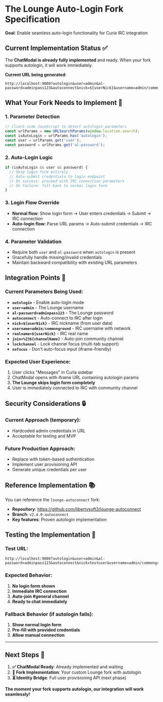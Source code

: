 # The Lounge Auto-Login Fork Specification

**Goal**: Enable seamless auto-login functionality for Curia IRC integration

## **Current Implementation Status** ✅

The **ChatModal is already fully implemented** and ready. When your fork supports autologin, it will work immediately.

**Current URL being generated**:
```
http://localhost:9000?autologin&user=admin&al-password=adminpass123&autoconnect&nick=${userNick}&username=admin/commonground&realname=${userNick}&join=%23${channelName}&lockchannel&nofocus
```

## **What Your Fork Needs to Implement** 🎯

### **1. Parameter Detection**
```javascript
// Client-side JavaScript to detect autologin parameters
const urlParams = new URLSearchParams(window.location.search);
const isAutoLogin = urlParams.has('autologin');
const user = urlParams.get('user');
const password = urlParams.get('al-password');
```

### **2. Auto-Login Logic**
```javascript
if (isAutoLogin && user && password) {
  // Skip login form entirely
  // Auto-submit credentials to login endpoint
  // On success: proceed with IRC connection parameters
  // On failure: fall back to normal login form
}
```

### **3. Login Flow Override**
- **Normal flow**: Show login form → User enters credentials → Submit → IRC connection
- **Auto-login flow**: Parse URL params → Auto-submit credentials → IRC connection

### **4. Parameter Validation**
- Require both `user` and `al-password` when `autologin` is present
- Gracefully handle missing/invalid credentials
- Maintain backward compatibility with existing URL parameters

## **Integration Points** 🔧

### **Current Parameters Being Used**:
- **`autologin`** - Enable auto-login mode
- **`user=admin`** - The Lounge username 
- **`al-password=adminpass123`** - The Lounge password
- **`autoconnect`** - Auto-connect to IRC after login
- **`nick=${userNick}`** - IRC nickname (from user data)
- **`username=admin/commonground`** - IRC username with network
- **`realname=${userNick}`** - IRC real name
- **`join=%23${channelName}`** - Auto-join community channel
- **`lockchannel`** - Lock channel focus (multi-tab support)
- **`nofocus`** - Don't auto-focus input (iframe-friendly)

### **Expected User Experience**:
1. User clicks "Messages" in Curia sidebar
2. ChatModal opens with iframe URL containing autologin params
3. **The Lounge skips login form completely**
4. User is immediately connected to IRC with community channel

## **Security Considerations** 🔒

### **Current Approach** (temporary):
- Hardcoded admin credentials in URL
- Acceptable for testing and MVP

### **Future Production Approach**:
- Replace with token-based authentication
- Implement user provisioning API
- Generate unique credentials per user

## **Reference Implementation** 📚

You can reference the `lounge-autoconnect` fork:
- **Repository**: https://github.com/libertysoft3/lounge-autoconnect
- **Branch**: `v2.4.0-autoconnect`
- **Key features**: Proven autologin implementation

## **Testing the Implementation** 🧪

### **Test URL**:
```
http://localhost:9000?autologin&user=admin&al-password=adminpass123&autoconnect&nick=testuser&username=admin/commonground&realname=testuser&join=%23general&lockchannel&nofocus
```

### **Expected Behavior**:
1. **No login form shown**
2. **Immediate IRC connection**
3. **Auto-join #general channel**
4. **Ready to chat immediately**

### **Fallback Behavior** (if autologin fails):
1. **Show normal login form**
2. **Pre-fill with provided credentials**
3. **Allow manual connection**

---

## **Next Steps** 🚀

1. **✅ ChatModal Ready**: Already implemented and waiting
2. **🔄 Fork Implementation**: Your custom Lounge fork with autologin
3. **⏳ Identity Bridge**: Full user provisioning API (next phase)

**The moment your fork supports autologin, our integration will work seamlessly!**